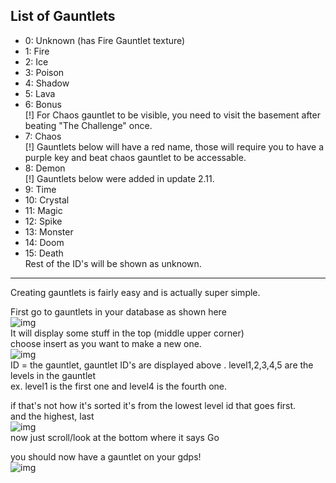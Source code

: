 ## List of Gauntlets
- 0: Unknown (has Fire Gauntlet texture)
- 1: Fire
- 2: Ice
- 3: Poison
- 4: Shadow
- 5: Lava
- 6: Bonus  
[!] For Chaos gauntlet to be visible, you need to visit the basement after beating "The Challenge" once.
- 7: Chaos  
[!] Gauntlets below will have a red name, those will require you to have a purple key and beat chaos gauntlet to be accessable.
- 8: Demon  
[!] Gauntlets below were added in update 2.11.
- 9: Time
- 10: Crystal
- 11: Magic
- 12: Spike
- 13: Monster
- 14: Doom
- 15: Death  
Rest of the ID's will be shown as unknown.

---

Creating gauntlets is fairly easy and is actually super simple.  
  
First go to gauntlets in your database as shown here  
![img](https://raw.githubusercontent.com/Partur1/fh-faq/main/images/gauntlets/table.png)  
It will display some stuff in the top (middle upper corner)  
choose insert as you want to make a new one.  
![img](https://raw.githubusercontent.com/Partur1/fh-faq/main/images/gauntlets/instertlocate.png)  
ID = the gauntlet, gauntlet ID's are displayed above . 
level1,2,3,4,5 are the levels in the gauntlet  
ex. level1 is the first one and level4 is the fourth one.  
  
if that's not how it's sorted it's from the lowest level id that goes first.  
and the highest, last  
![img](https://raw.githubusercontent.com/Partur1/fh-faq/main/images/gauntlets/insert.png)  
now just scroll/look at the bottom where it says Go  
  
you should now have a gauntlet on your gdps!  
![img](https://raw.githubusercontent.com/Partur1/fh-faq/main/images/gauntlets/go.png)
